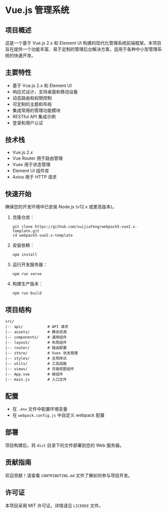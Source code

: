 # Vue.js 管理系统

## 项目概述

这是一个基于 Vue.js 2.x 和 Element UI 构建的现代化管理系统前端框架。本项目旨在提供一个功能丰富、易于定制的管理后台解决方案，适用于各种中小型管理系统的快速开发。

## 主要特性

- 基于 Vue.js 2.x 和 Element UI
- 响应式设计，支持桌面和移动设备
- 动态路由和权限控制
- 可定制的主题和布局
- 集成常用的管理功能模块
- RESTful API 集成示例
- 登录和用户认证

## 技术栈

- Vue.js 2.x
- Vue Router 用于路由管理
- Vuex 用于状态管理
- Element UI 组件库
- Axios 用于 HTTP 请求


## 快速开始

确保您的开发环境中已安装 Node.js (v12.x 或更高版本)。

1. 克隆仓库：

   ```
   git clone https://github.com/suijiafeng/webpack5-vue2.x-template.git
   cd webpack5-vue2.x-template
   ```

2. 安装依赖：

   ```
   npm install
   ```

3. 运行开发服务器：

   ```
   npm run serve
   ```

4. 构建生产版本：

   ```
   npm run build
   ```

## 项目结构

```
src/
|-- api/           # API 请求
|-- assets/        # 静态资源
|-- components/    # 通用组件
|-- layout/        # 布局组件
|-- router/        # 路由配置
|-- store/         # Vuex 状态管理
|-- styles/        # 全局样式
|-- utils/         # 工具函数
|-- views/         # 页面视图组件
|-- App.vue        # 根组件
|-- main.js        # 入口文件
```

## 配置

- 在 `.env` 文件中配置环境变量
- 在 `webpack.config.js` 中自定义 webpack 配置

## 部署

项目构建后，将 `dist` 目录下的文件部署到您的 Web 服务器。

## 贡献指南

欢迎贡献！请查看 `CONTRIBUTING.md` 文件了解如何参与项目开发。

## 许可证

本项目采用 MIT 许可证。详情请见 `LICENSE` 文件。
